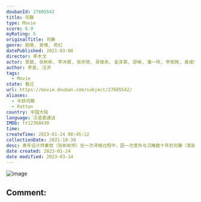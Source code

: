 ```yaml
---
doubanId: 27605542
title: 司藤
type: Movie
score: 6.9
myRating: 5
originalTitle: 司藤
genre: 剧情, 爱情, 奇幻
datePublished: 2021-03-08
director: 李木戈
actor: 景甜, 张彬彬, 李沐宸, 张亦驰, 吴俊余, 金泽灏, 邵峰, 潘一祎, 李依晓, 袁成杰, 陈芷琰, 李木戈, 张定涵, 吕行, 石蕊, 郭赫轩, 于觐源, 贺颖怡, 师悦玲
author: 李旻, 汪洪
tags:
  - Movie
state: 看过
url: https://movie.douban.com/subject/27605542/
aliases:
  - 半妖司藤
  - Rattan
country: 中国大陆
language: 汉语普通话
IMDb: tt12368430
time: 
createTime: 2023-01-24 00:45:12
collectionDate: 2021-10-30
desc: 青年设计师秦放（张彬彬饰）在一次寻根过程中，因一次意外与沉睡数十年的司藤（景甜饰）相遇，在帮助司藤寻找身世真相的过程中，两人彼此相知并克服重重阻碍共同成长的故事。
date created: 2023-01-24
date modified: 2023-03-14
---
```


![image](p2634831926.jpg)

Comment:
---
